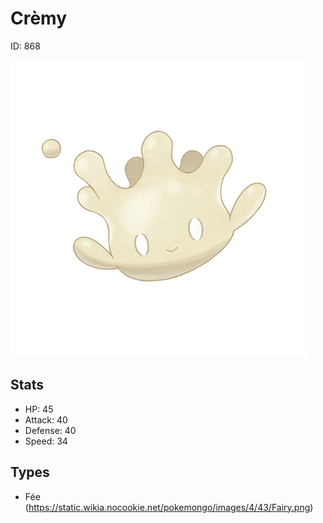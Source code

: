 # Crèmy


ID: 868

![](https://raw.githubusercontent.com/PokeAPI/sprites/master/sprites/pokemon/other/official-artwork/868.png "Crèmy")

## Stats


 - HP: 45
 - Attack: 40
 - Defense: 40
 - Speed: 34

## Types


 - Fée (https://static.wikia.nocookie.net/pokemongo/images/4/43/Fairy.png)
